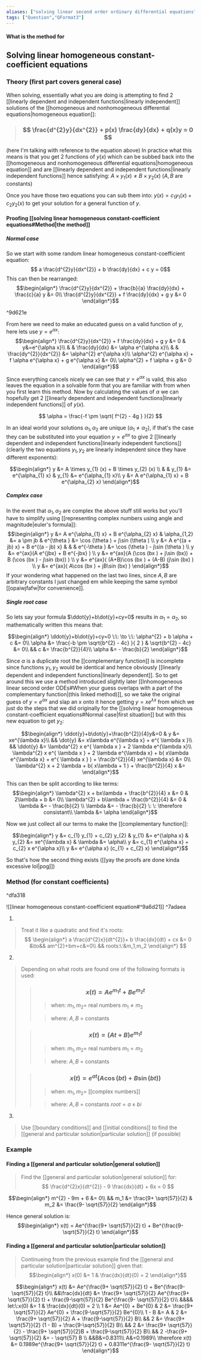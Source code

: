 ```yaml
---
aliases: ["solving linear second order ordinary differential equations","solving linear second order ODEs"]
tags: ["Question","QFormat3"]
---
```


#### What is the method for
## Solving linear homogeneous constant-coefficient equations
### Theory (first part covers general case)

When solving, essentially what you are doing is attempting to find 2 [[linearly dependent and independent functions|linearly independent]] solutions of the [[homogeneous and nonhomogeneous differential equations|homogeneous equation]]: 
> ### $$ \frac{d^{2}y}{dx^{2}} + p(x) \frac{dy}{dx} + q(x)y = 0 $$

(here I'm talking with reference to the equation above)
In practice what this means is that you get 2 functions of $y(x)$ which can be subbed back into the [[homogeneous and nonhomogeneous differential equations|homogeneous equation]] and are [[linearly dependent and independent functions|linearly independent functions]] hence satisfying: $A \times y_{1} (x) \neq B \times y_{2} (x)$ ($A,B$ are constants)

Once you have those two equations you can sub them into: $y(x) = c_{1} y_{1}(x) + c_{2} y_{2}(x)$ to get your solution for a general function of $y$. 

#### Proofing [[solving linear homogeneous constant-coefficient equations#Method|the method]]

##### Normal case

So we start with some random linear homogeneous constant-coefficient equation: 
$$ a \frac{d^{2}y}{dx^{2}} + b \frac{dy}{dx} + c y = 0$$
This can then be rearranged:
$$\begin{align*}
\frac{d^{2}y}{dx^{2}} + \frac{b}{a} \frac{dy}{dx} + \frac{c}{a} y &= 0\\
\frac{d^{2}y}{dx^{2}} + f \frac{dy}{dx} + g y &= 0
\end{align*}$$

^9d621e

From here we need to make an educated guess on a valid function of $y$, here lets use $y=e^{\alpha x}$:
$$\begin{align*}
 \frac{d^{2}y}{dx^{2}} + f \frac{dy}{dx} + g y &= 0 & y&=e^{\alpha x}\\
 & & \frac{dy}{dx} &= \alpha e^{\alpha x}\\
 & & \frac{dy^{2}}{dx^{2}} &= \alpha^{2} e^{\alpha x}\\
\alpha^{2} e^{\alpha x} + f \alpha e^{\alpha x} + g e^{\alpha x} &= 0\\
\alpha^{2} + f \alpha + g &= 0
\end{align*}$$

Since everything cancels nicely we can see that $y=e^{\alpha x}$ is valid, this also leaves the equation in a solvable form that you are familiar with from when you first learn this method. Now by calculating the values of $\alpha$ we can hopefully get 2 [[linearly dependent and independent functions|linearly independent functions]] of $y(x)$.

$$ \alpha = \frac{-f \pm \sqrt{ f^{2} - 4g } }{2} $$

In an ideal world your solutions $\alpha_{1},\alpha_{2}$ are unique ($\alpha_{1}\neq \alpha_{2}$), if that's the case they can be substituted into your equation $y=e^{\alpha x}$ to give 2 [[linearly dependent and independent functions|linearly independent functions]] (clearly the two equations $y_1,y_2$ are linearly independent since they have different exponents):

$$\begin{align*}
y &= A \times y_{1} (x) + B \times y_{2} (x) \\
& & y_{1} &= e^{\alpha_{1} x} & y_{1} &= e^{\alpha_{1} x}\\
y &= A  e^{\alpha_{1} x} + B e^{\alpha_{2} x}
\end{align*}$$

##### Complex case

In the event that $\alpha_{1},\alpha_{2}$ are complex the above stuff still works but you'll have to simplify using [[representing complex numbers using angle and magnitude|euler's formula]]:
$$\begin{align*}
y &= A  e^{\alpha_{1} x} + B e^{\alpha_{2} x} & \alpha_{1,2} &= a \pm jb & e^{\theta } &= \cos (\theta ) + j\sin (\theta ) \\
y &= A  e^{(a + jb) x} + B e^{(a - jb) x} & & & e^{-\theta } &= \cos (\theta ) - j\sin (\theta ) \\
y &= e^{ax}(A  e^{jbx} + B e^{-jbx} ) \\
y &= e^{ax}(A  (\cos (bx ) + j\sin (bx)) + B (\cos (bx ) - j\sin (bx))  ) \\
y &= e^{ax}( (A+B)\cos (bx )  + (A-B) (j\sin (bx)  ) \\
y &= e^{ax}( A\cos (bx )  +  jB\sin (bx)  )
\end{align*}$$
If your wondering what happened on the last two lines, since $A,B$ are arbitrary constants I just changed em while keeping the same symbol [[opaiwjfafw|for convenience]]. 

##### Single root case
So lets say your formula $\ddot{y}+b\dot{y}+cy=0$ results in $\alpha_{1} = \alpha_{2}$, so mathematically written this means that:

$$\begin{align*}
\ddot{y}+b\dot{y}+cy=0 \:\: \to \:\: \alpha^{2} + b \alpha + c &= 0\\
\alpha &= \frac{-b \pm \sqrt{b^{2} - 4c} }{ 2 } & \sqrt{b^{2} - 4c} &= 0\\
&& c &= \frac{b^{2}}{4}\\
\alpha &= - \frac{b}{2}
\end{align*}$$

Since $\alpha$ is a duplicate root the [[complementary function]] is incomplete since functions $y_{1},y_{2}$ would be identical and hence obviously [[linearly dependent and independent functions|linearly dependent]]. So to get around this we use a method introduced slightly later [[Inhomogeneous linear second order ODEs#When your guess overlaps with a part of the complementary function|(this linked method)]], so we take the original guess of $y=e^{\alpha x}$ and slap an x onto it hence getting $y=xe^{\lambda x}$ from which we just do the steps that we did originally for the [[solving linear homogeneous constant-coefficient equations#Normal case|first situation]] but with this new equation to get $y_{2}$:

$$\begin{align*}
\ddot{y}+b\dot{y}+\frac{b^{2}}{4}y&=0 & y &= xe^{\lambda x}\\
&& \dot{y} &= x\lambda e^{\lambda x} + e^{ \lambda x }\\
&& \ddot{y} &= \lambda^{2} x e^{ \lambda x } + 2 \lambda e^{\lambda x}\\
\lambda^{2} x e^{ \lambda x } + 2 \lambda e^{\lambda x} + b( x\lambda e^{\lambda x} + e^{ \lambda x } ) + \frac{b^{2}}{4} xe^{\lambda x} &= 0\\
\lambda^{2} x   + 2 \lambda  + b( x\lambda  + 1 ) + \frac{b^{2}}{4} x &=
\end{align*}$$

This can then be split according to like terms:
$$\begin{align*}
 \lambda^{2} x + bx\lambda  + \frac{b^{2}}{4} x &= 0 & 2\lambda + b &= 0\\
\lambda^{2} + b\lambda  + \frac{b^{2}}{4} &= 0 & \lambda  &= - \frac{b}{2} \\
\lambda  &= - \frac{b}{2} \: \: \therefore consistant\\
\lambda &= \alpha
\end{align*}$$

Now we just collect all our terms to make the [[complementary function]]:

$$\begin{align*}
y &= c_{1} y_{1} + c_{2} y_{2} & y_{1} &= e^{\alpha x} &  y_{2} &= xe^{\lambda x} & \lambda &= \alpha\\
y &= c_{1} e^{\alpha x} + c_{2} x e^{\alpha x}\\
y &= e^{\alpha x} (c_{1}  + c_{2} x)
\end{align*}$$

So that's how the second thing exists ([[yay the proofs are done kinda excessive lol|pog]])


### Method (for constant coefficients)

^dfa318

![[linear homogeneous constant-coefficient equation#^9a6d21]] ^7adaea

1) 
> Treat it like a quadratic and find it's roots:
> $$ \begin{align*}
a \frac{d^{2}x}{dt^{2}}+ b \frac{dx}{dt} + cx &= 0 &\to&& am^{2}+bm+c&=0\\
&& roots:\:&m_1,m_2
\end{align*} $$
2) 
> Depending on what roots are found one of the following formats is used:
>> ### $$ x(t) = Ae^{m_1 t} + Be^{m_2 t} $$ 
>>> when:
>>> $m_1,m_2=$ real numbers
>>> $m_1 \neq m_2$
>>
>>> where:
>>> $A,B$ = constants
>
>> ### $$ x(t) = (At+B)e^{m_1 t} $$ 
>>> when:
>>> $m_1,m_2=$ real numbers
>>> $m_1=m_2$
>>
>>> where:
>>> $A,B$ = constants 
>
>> ### $$ x(t) = e^{at} ( A\cos(bt) + B\sin(bt) ) $$ 
>>> when:
>>> $m_1,m_2=$ [[complex numbers]]
>>
>>> where:
>>> $A,B$ = constants
>>> $root=a\pm bi$
3) 
> Use [[boundary conditions]] and [[initial conditions]] to find the [[general and particular solution|particular solution]] (if possible)

### Example

#### Finding a [[general and particular solution|general solution]]
> Find the [[general and particular solution|general solution]] for:
> $$ \frac{d^{2}x}{dt^{2}} - 9 \frac{dx}{dt} + 6x = 0 $$

$$\begin{align*}
m^{2} - 9m + 6 &= 0\\
&& m_1 &= \frac{9+ \sqrt{57}}{2}  & m_2 &= \frac{9- \sqrt{57}}{2} 
\end{align*}$$

Hence general solution is:
$$\begin{align*}
x(t) = Ae^{\frac{9+ \sqrt{57}}{2} t} + Be^{\frac{9- \sqrt{57}}{2}  t}
\end{align*}$$

#### Finding a [[general and particular solution|particular solution]]
> Continueing from the previous example find the [[general and particular solution|particular solution]] given that:
> $$\begin{align*}
x(0) &= 1 & \frac{dx}{dt}(0) = 2 
\end{align*}$$

$$\begin{align*}
x(t) &= Ae^{\frac{9+ \sqrt{57}}{2} t} + Be^{\frac{9- \sqrt{57}}{2}  t}\\
&&\frac{dx}{dt} &= \frac{9+ \sqrt{57}}{2} Ae^{\frac{9+ \sqrt{57}}{2} t} + \frac{9-\sqrt{57}}{2} Be^{\frac{9- \sqrt{57}}{2}  t}\\
&&&& let:\:x(0) &= 1 & \frac{dx}{dt}(0) = 2 \\
1 &= Ae^{0} + Be^{0} & 2 &= \frac{9+ \sqrt{57}}{2} Ae^{0} + \frac{9-\sqrt{57}}{2} Be^{0}\\
1 - B &= A & 2 &= \frac{9+ \sqrt{57}}{2} A + \frac{9-\sqrt{57}}{2} B\\
&& 2 &= \frac{9+ \sqrt{57}}{2} (1 - B) + \frac{9-\sqrt{57}}{2} B\\
&& 2 &= \frac{9+ \sqrt{57}}{2} - \frac{9+ \sqrt{57}}{2}B  + \frac{9-\sqrt{57}}{2} B\\
&& 2 -\frac{9+ \sqrt{57}}{2} &=  - \sqrt{57} B \\
&&B&=0.8311\\
A&=0.1989\\
\therefore x(t) &= 0.1989e^{\frac{9+ \sqrt{57}}{2} t} + 0.8311e^{\frac{9- \sqrt{57}}{2}  t}
\end{align*}$$